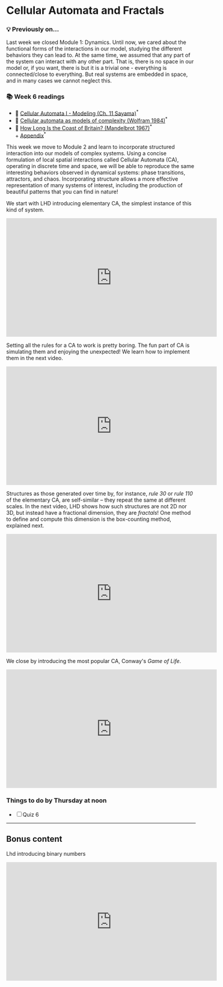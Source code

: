 # Cellular Automata and Fractals

<div class="flex-container">
  <div class="left-div callback">
    <h3>💡 Previously on...</h3>  
    Last week we closed Module 1: Dynamics. Until now, we cared about the functional forms of the interactions in our model, studying the different behaviors they can lead to. At the same time, we assumed that any part of the system can interact with any other part. That is, there is no space in our model or, if you want, there is but it is a trivial one - everything is connected/close to everything. But real systems are embedded in space, and in many cases we cannot neglect this.
    <br>
    <p></p>
  </div>
  <div class="reading-box">
    <h3>📚 Week 6 readings</h3>
    <ul class="reading-list">
      <li><span>📖</span> <a href="https://math.libretexts.org/Bookshelves/Scientific_Computing_Simulations_and_Modeling/Introduction_to_the_Modeling_and_Analysis_of_Complex_Systems_(Sayama)/11%3A_Cellular_Automata_I__Modeling" target="_blank">Cellular Automata I - Modeling (Ch. 11 Sayama)</a><sup>*</sup></li>
      <li><span>📖</span> <a href="https://brightspace.uvm.edu/content/enforced/84713-202409-92381/csfiles/home_dir/courses/202209-0824C-Merged/Wolfram_CellularAutomata_1984.pdf" target="_blank">Cellular automata as models of complexity (Wolfram 1984)</a><sup>*</sup></li>
      <li><span>📖</span> <a href="https://brightspace.uvm.edu/content/enforced/84713-202409-92381/csfiles/home_dir/courses/202209-0824C-Merged/Mandelbrot_1967.pdf?ou=84713" target="_blank">How Long Is the Coast of Britain? (Mandelbrot 1967)</a><sup>*</sup></li> + <a href="https://brightspace.uvm.edu/content/enforced/84713-202409-92381/csfiles/home_dir/courses/202209-0824C-Merged/Mandelbrot_1967_Appendix.pdf?ou=84713" target="_blank">Appendix</a><sup>*</sup></li>
    </ul>
  </div>
</div>

This week we move to Module 2 and learn to incorporate structured interaction into our models of complex systems. Using a concise formulation of local spatial interactions called Cellular Automata (CA), operating in discrete time and space, we will be able to reproduce the same interesting behaviors observed in dynamical systems: phase transitions, attractors, and chaos. Incorporating structure allows a more effective representation of many systems of interest, including the production of beautiful patterns that you can find in nature!

We start with LHD introducing elementary CA, the simplest instance of this kind of system.

<iframe src="https://streaming.uvm.edu/embed/49973/" width="560" height="315" frameborder="0" allowfullscreen></iframe>

Setting all the rules for a CA to work is pretty boring. The fun part of CA is simulating them and enjoying the unexpected! We learn how to implement them in the next video.

<iframe src="https://streaming.uvm.edu/embed/49974/" width="560" height="315" frameborder="0" allowfullscreen></iframe>

Structures as those generated over time by, for instance, _rule 30_ or _rule 110_ of the elementary CA, are self-similar – they repeat the same at different scales. In the next video, LHD shows how such structures are not 2D nor 3D, but instead have a fractional dimension, they are _fractals_! One method to define and compute this dimension is the box-counting method, explained next. 

<iframe src="https://streaming.uvm.edu/embed/49976/" width="560" height="315" frameborder="0" allowfullscreen></iframe>

We close by introducing the most popular CA, Conway's _Game of Life_.

<iframe src="https://streaming.uvm.edu/embed/49977/" width="560" height="315" frameborder="0" allowfullscreen></iframe>

<div class="callout-box">
  <h3>Things to do by Thursday at noon</h3>
  <ul class="checklist">
    <li><input type="checkbox" id="task1"><label for="task1">Quiz 6</label></li>
  </ul>
</div>

---

## Bonus content

Lhd introducing binary numbers

<iframe src="https://streaming.uvm.edu/embed/49975/" width="560" height="315" frameborder="0" allowfullscreen></iframe>
